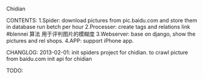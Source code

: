 Chidian

CONTENTS:
1.Spider:
    download pictures from pic.baidu.com and store them in database 
    run betch per hour
2.Processer:
    create tags and relations link
    #blennei 算法 用于评判图片的模糊度
3.Webserver:
    base on django, show the pictures and rel shops.
4.APP:
    support iPhone app.

CHANGLOG:
2013-02-01:
    init spiders project for chidian. to crawl picture from baidu.com
    init api for chidian 

TODO:

